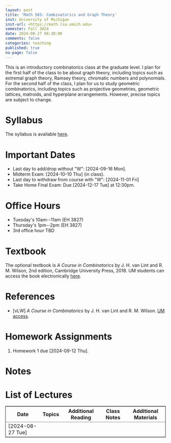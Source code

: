 ```yaml
---
layout: post
title: 'Math 565: Combinatorics and Graph Theory'
inst: University of Michigan
inst-url: <https://math.lsa.umich.edu>
semester: Fall 2024
date: 2024-08-27 08:30:00
comments: false
categories: teaching
published: true
no-page: false 
---
```

This is an introductory combinatorics class at the graduate level.
I plan for the first half of the class to be about graph theory, including
topics such as extremal graph theory, Ramsey theory, chromatic numbers
and polynomials.
For the second half of the class, I plan for us to 
study geometric combinatorics, including topics such as projective
geometries, geometric lattices, matroids, and hyperplane arrangements.
However, precise topics are subject to change. 


# Syllabus

The syllabus is available [here](https://www.dropbox.com/scl/fi/ssmxxbwi05fkn3612gtkq/24F-Math565-Syllabus.pdf?rlkey=umpfkz0fpy4xegc9kui781xmj&dl=0).


# Important Dates

-   Last day to add/drop without "W": <span class="timestamp-wrapper"><span class="timestamp">[2024-09-16 Mon]</span></span>.
-   Midterm Exam: <span class="timestamp-wrapper"><span class="timestamp">[2024-10-10 Thu] </span></span> (in class).
-   Last day to withdraw from course with "W": <span class="timestamp-wrapper"><span class="timestamp">[2024-11-01 Fri]</span></span>
-   Take Home Final Exam: Due <span class="timestamp-wrapper"><span class="timestamp">[2024-12-17 Tue] </span></span> at 12:30pm.


# Office Hours

-   Tuesday's 10am--11am (EH 3827)
-   Thursday's 1pm--2pm (EH 3827)
-   3rd office hour TBD


# Textbook

The optional textbook is *A Course in Combinatorics* by J. H. van Lint and R. M. Wilson, 2nd edition, Cambridge University Press, 2018. UM students can access the book electronically [here](https://doi-org.proxy.lib.umich.edu/10.1017/CBO9780511987045).


# References

-   [vLW] *A Course in Combinatorics* by J. H. van Lint and R. M. Wilson. [UM access](https://doi-org.proxy.lib.umich.edu/10.1017/CBO9780511987045).


# Homework Assignments

1.  Homework 1 due <span class="timestamp-wrapper"><span class="timestamp">[2024-09-12 Thu]</span></span>.


# Notes


# List of Lectures

<table border="2" cellspacing="0" cellpadding="6" rules="groups" frame="hsides">


<colgroup>
<col  class="org-left" />

<col  class="org-left" />

<col  class="org-left" />

<col  class="org-left" />

<col  class="org-left" />
</colgroup>
<thead>
<tr>
<th scope="col" class="org-left">Date</th>
<th scope="col" class="org-left">Topics</th>
<th scope="col" class="org-left">Additional Reading</th>
<th scope="col" class="org-left">Class Notes</th>
<th scope="col" class="org-left">Additional Materials</th>
</tr>
</thead>

<tbody>
<tr>
<td class="org-left"><span class="timestamp-wrapper"><span class="timestamp">[2024-08-27 Tue]</span></span></td>
<td class="org-left">&#xa0;</td>
<td class="org-left">&#xa0;</td>
<td class="org-left">&#xa0;</td>
<td class="org-left">&#xa0;</td>
</tr>
</tbody>
</table>

